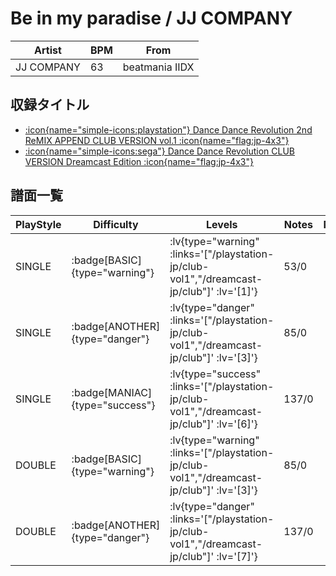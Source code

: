 # Be in my paradise / JJ COMPANY

|Artist|BPM|From|
|------|---|----|
|JJ COMPANY|63|beatmania IIDX|

## 収録タイトル

- [ :icon{name="simple-icons:playstation"} Dance Dance Revolution 2nd ReMIX APPEND CLUB VERSION vol.1 :icon{name="flag:jp-4x3"} ](/playstation-jp/club-vol1)
- [ :icon{name="simple-icons:sega"} Dance Dance Revolution CLUB VERSION Dreamcast Edition :icon{name="flag:jp-4x3"} ](/dreamcast-jp/club)

## 譜面一覧

|PlayStyle|Difficulty|Levels|Notes|Movie|
|---------|----------|------|-----|-----|
|SINGLE| :badge[BASIC]{type="warning"} | :lv{type="warning" :links='["/playstation-jp/club-vol1","/dreamcast-jp/club"]' :lv='[1]'} |53/0||
|SINGLE| :badge[ANOTHER]{type="danger"} | :lv{type="danger" :links='["/playstation-jp/club-vol1","/dreamcast-jp/club"]' :lv='[3]'} |85/0||
|SINGLE| :badge[MANIAC]{type="success"} | :lv{type="success" :links='["/playstation-jp/club-vol1","/dreamcast-jp/club"]' :lv='[6]'} |137/0||
|DOUBLE| :badge[BASIC]{type="warning"} | :lv{type="warning" :links='["/playstation-jp/club-vol1","/dreamcast-jp/club"]' :lv='[3]'} |85/0||
|DOUBLE| :badge[ANOTHER]{type="danger"} | :lv{type="danger" :links='["/playstation-jp/club-vol1","/dreamcast-jp/club"]' :lv='[7]'} |137/0||

